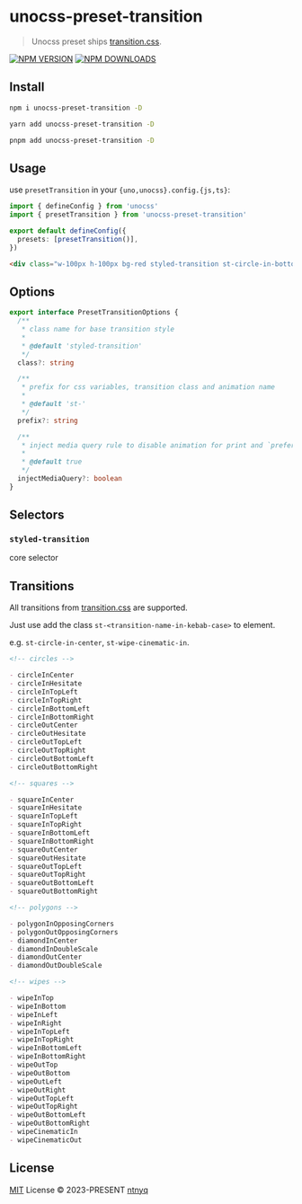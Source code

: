 # unocss-preset-transition

> Unocss preset ships [transition.css](https://github.com/argyleink/transition.css).

[![NPM VERSION](https://img.shields.io/npm/v/unocss-preset-transition.svg)](https://www.npmjs.com/package/unocss-preset-transition)
[![NPM DOWNLOADS](https://img.shields.io/npm/dy/unocss-preset-transition.svg)](https://www.npmjs.com/package/unocss-preset-transition)

## Install

```bash
npm i unocss-preset-transition -D
```

```bash
yarn add unocss-preset-transition -D
```

```bash
pnpm add unocss-preset-transition -D
```

## Usage

use `presetTransition` in your `{uno,unocss}.config.{js,ts}`:

```ts
import { defineConfig } from 'unocss'
import { presetTransition } from 'unocss-preset-transition'

export default defineConfig({
  presets: [presetTransition()],
})
```

```html
<div class="w-100px h-100px bg-red styled-transition st-circle-in-bottom-left"></div>
```

## Options

```ts
export interface PresetTransitionOptions {
  /**
   * class name for base transition style
   *
   * @default 'styled-transition'
   */
  class?: string

  /**
   * prefix for css variables, transition class and animation name
   *
   * @default 'st-'
   */
  prefix?: string

  /**
   * inject media query rule to disable animation for print and `prefers-reduced-motion`
   *
   * @default true
   */
  injectMediaQuery?: boolean
}
```

## Selectors

### `styled-transition`

core selector

## Transitions

All transitions from [transition.css](https://github.com/argyleink/transition.css) are supported.

Just use add the class `st-<transition-name-in-kebab-case>` to element.

e.g. `st-circle-in-center`, `st-wipe-cinematic-in`.

```md
<!-- circles -->

- circleInCenter
- circleInHesitate
- circleInTopLeft
- circleInTopRight
- circleInBottomLeft
- circleInBottomRight
- circleOutCenter
- circleOutHesitate
- circleOutTopLeft
- circleOutTopRight
- circleOutBottomLeft
- circleOutBottomRight

<!-- squares -->

- squareInCenter
- squareInHesitate
- squareInTopLeft
- squareInTopRight
- squareInBottomLeft
- squareInBottomRight
- squareOutCenter
- squareOutHesitate
- squareOutTopLeft
- squareOutTopRight
- squareOutBottomLeft
- squareOutBottomRight

<!-- polygons -->

- polygonInOpposingCorners
- polygonOutOpposingCorners
- diamondInCenter
- diamondInDoubleScale
- diamondOutCenter
- diamondOutDoubleScale

<!-- wipes -->

- wipeInTop
- wipeInBottom
- wipeInLeft
- wipeInRight
- wipeInTopLeft
- wipeInTopRight
- wipeInBottomLeft
- wipeInBottomRight
- wipeOutTop
- wipeOutBottom
- wipeOutLeft
- wipeOutRight
- wipeOutTopLeft
- wipeOutTopRight
- wipeOutBottomLeft
- wipeOutBottomRight
- wipeCinematicIn
- wipeCinematicOut
```

## License

[MIT](./LICENSE) License © 2023-PRESENT [ntnyq](https://github.com/ntnyq)

